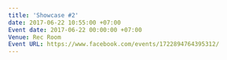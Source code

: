 ```yaml
---
title: 'Showcase #2'
date: 2017-06-22 10:55:00 +07:00
Event date: 2017-06-22 00:00:00 +07:00
Venue: Rec Room
Event URL: https://www.facebook.com/events/1722894764395312/
---
```


